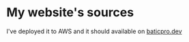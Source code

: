 # My website's sources

I've deployed it to AWS and it should available on 
[baticpro.dev](https://baticpro.dev)
